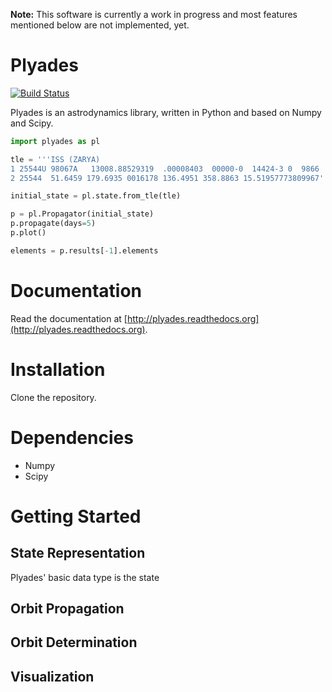 **Note:** This software is currently a work in progress and most features mentioned below are not implemented, yet. 

Plyades
=======
[![Build Status](https://travis-ci.org/helgee/plyades.png)](https://travis-ci.org/helgee/plyades)

Plyades is an astrodynamics library, written in Python and based on Numpy and Scipy.	

```python
import plyades as pl

tle = '''ISS (ZARYA)             
1 25544U 98067A   13008.88529319  .00008403  00000-0  14424-3 0  9866
2 25544  51.6459 179.6935 0016178 136.4951 358.8863 15.51957773809967'''

initial_state = pl.state.from_tle(tle)

p = pl.Propagator(initial_state)
p.propagate(days=5)
p.plot()

elements = p.results[-1].elements
```

# Documentation
Read the documentation at [http://plyades.readthedocs.org](http://plyades.readthedocs.org).

# Installation
Clone the repository.

# Dependencies

* Numpy
* Scipy

# Getting Started
## State Representation
Plyades' basic data type is the state


## Orbit Propagation


## Orbit Determination


## Visualization
